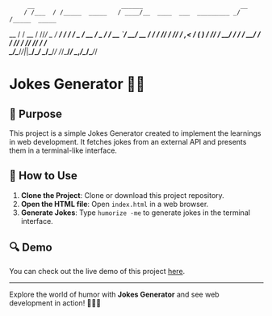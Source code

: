 
         __                        ______                           __            
        / /___  / /_____  _____   / ____/__  ____  ___  _________ _/ /_____  _____
   __  / / __ \/ //_/ _ \/ ___/  / / __/ _ \/ __ \/ _ \/ ___/ __ `/ __/ __ \/ ___/
  / /_/ / /_/ / ,< /  __(__  )  / /_/ /  __/ / / /  __/ /  / /_/ / /_/ /_/ / /    
  \____/\____/_/|_|\___/____/   \____/\___/_/ /_/\___/_/   \__,_/\__/\____/_/                                                       

# Jokes Generator 🤹‍♂️

## 🎯 Purpose

This project is a simple Jokes Generator created to implement the learnings in web development. It fetches jokes from an external API and presents them in a terminal-like interface.

## 🚀 How to Use

1. **Clone the Project**: Clone or download this project repository.
2. **Open the HTML file**: Open `index.html` in a web browser.
3. **Generate Jokes**: Type `humorize -me` to generate jokes in the terminal interface.

## 🔍 Demo

You can check out the live demo of this project [here](https://vinz404.github.io/JokesGenerator/).

---

Explore the world of humor with **Jokes Generator** and see web development in action! 🎉👩‍💻
